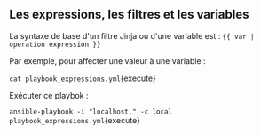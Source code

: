 ## Les expressions, les filtres et les variables

La syntaxe de base d'un filtre Jinja ou d'une variable est : `{{ var | operation expression }}`

Par exemple, pour affecter une valeur à une variable :

`cat playbook_expressions.yml`{execute}

Exécuter ce playbok :

`ansible-playbook -i "localhost," -c local playbook_expressions.yml`{execute}
